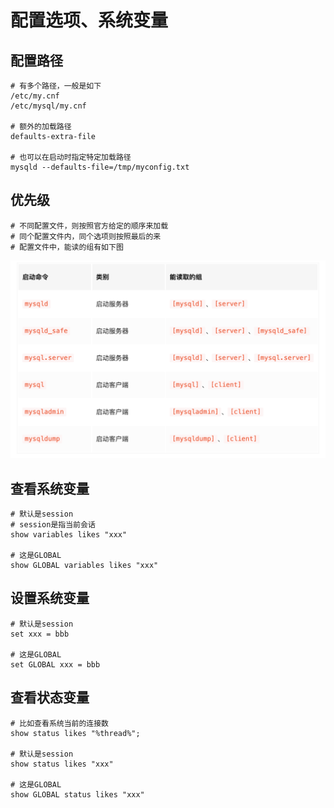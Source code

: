 # 配置选项、系统变量
## 配置路径
```
# 有多个路径，一般是如下
/etc/my.cnf
/etc/mysql/my.cnf

# 额外的加载路径
defaults-extra-file

# 也可以在启动时指定特定加载路径
mysqld --defaults-file=/tmp/myconfig.txt
```

## 优先级
```
# 不同配置文件，则按照官方给定的顺序来加载
# 同个配置文件内，同个选项则按照最后的来
# 配置文件中，能读的组有如下图
```
![sss](./pic/配置选项.png)

## 查看系统变量
```
# 默认是session
# session是指当前会话
show variables likes "xxx"

# 这是GLOBAL
show GLOBAL variables likes "xxx"
```

## 设置系统变量
```
# 默认是session
set xxx = bbb

# 这是GLOBAL
set GLOBAL xxx = bbb
```

## 查看状态变量
```
# 比如查看系统当前的连接数
show status likes "%thread%";

# 默认是session
show status likes "xxx"

# 这是GLOBAL
show GLOBAL status likes "xxx"
```
